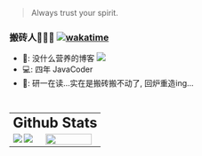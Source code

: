 > Always trust your spirit.


### 搬砖人🧱🧱🧱 [![wakatime](https://wakatime.com/badge/user/a9afa94f-c553-4629-b4b7-88cbcd06c9f1.svg)](https://wakatime.com/@a9afa94f-c553-4629-b4b7-88cbcd06c9f1)

- 📙: 没什么营养的博客 <a href="http://blog.wttch.com"><img src="https://img.shields.io/badge/🌱%20-我的博客-brightness.svg" /></a>
- 💻: 四年 JavaCoder
- 🏫: 研一在读...实在是搬砖搬不动了, 回炉重造ing...


<br/>
<table style="border:none;font-size:0.92em;width:100%;">
  <tr>
    <td style="border:none;" align="center" colspan=2>
      <font style="font-size:25px"><strong> Github Stats </strong></font>
    </td>
  </tr>
  <tr>
    <!-- 左侧 GitHub 统计图 -->
    <td style="border:none; width:30%;" align="center">
      <img src="https://github-readme-stats.vercel.app/api?username=wttch96&count_private=true&show_icons=true&hide=contribs&include_all_commits=true&theme=vue"/>
      <img src="https://github-readme-stats.vercel.app/api/top-langs/?username=wttch96&count_private=true&show_icons=true&hide=contribs&include_all_commits=true&theme=vue&layout=compact"/>
    </td>
    <!-- 右侧 Wakatime 统计图 -->
    <td style="border:none; width:70%;" align="center">
      <img src="https://github-readme-stats.vercel.app/api/wakatime?username=wttch96&layout=compact" style="width:90%;"/>
    </td>
  </tr>
</table>




